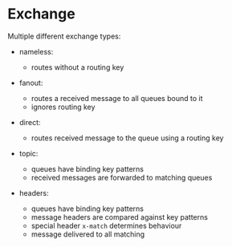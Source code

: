 # Exchange

Multiple different exchange types:

- nameless:

	- routes without a routing key

- fanout:

	- routes a received message to all queues bound to it
	- ignores routing key

- direct:

	- routes received message to the queue using a routing key

- topic:

	- queues have binding key patterns
	- received messages are forwarded to matching queues

- headers:

	- queues have binding key patterns
	- message headers are compared against key patterns
	- special header `x-match` determines behaviour
	- message delivered to all matching 
